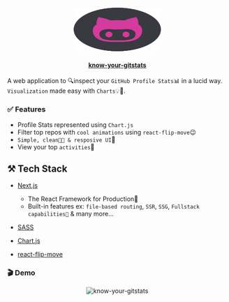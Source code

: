 <p align="center">
  <img src="./public/logo.svg" alt="know-your-gitstats" width="200" height="100" />
</p>

<h4 align="center">
  <a href="https://know-your-gitstats.vercel.app">know-your-gitstats</a>
</h4>
  
A web application to 🔍inspect your ```GitHub Profile Stats```📊 in a lucid way. ```Visualization``` made easy with ```Charts```💡🚀.

### ✅ Features

- Profile Stats represented using `Chart.js`
- Filter top repos with `cool animations` using `react-flip-move`😉
- `Simple, clean💅🏻 & resposive UI`🦉
- View your top `activities`📂

## ⚒️ Tech Stack

- [Next.js](https://react-typescript-cheatsheet.netlify.app/docs/basic/setup/)

  - The React Framework for Production🚀
  - Built-in features ex: `file-based routing`, `SSR`, `SSG`, `Fullstack capabilities🤯` & many more...

- [SASS](https://sass-lang.com/documentation)
- [Chart.js](https://www.npmjs.com/package/chart.js)
- [react-flip-move](https://github.com/joshwcomeau/react-flip-move)

### 🎬 Demo

<p align="center">
  <img src="./public/demo.gif" alt="know-your-gitstats"/>
</p>
